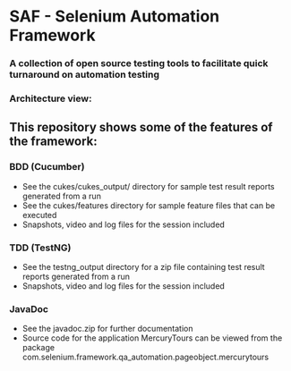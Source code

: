 # SAF - Selenium Automation Framework
### A collection of open source testing tools to facilitate quick turnaround on automation testing
### Architecture view:



## This repository shows some of the features of the framework:
### BDD (Cucumber) 
- See the cukes/cukes_output/ directory for sample test result reports generated from a run
- See the cukes/features directory for sample feature files that can be executed
- Snapshots, video and log files for the session included
  
### TDD (TestNG)
- See the testng_output directory for a zip file containing test result reports generated from a run
- Snapshots, video and log files for the session included
  
### JavaDoc
- See the javadoc.zip for further documentation
- Source code for the application MercuryTours can be viewed from the package com.selenium.framework.qa_automation.pageobject.mercurytours
